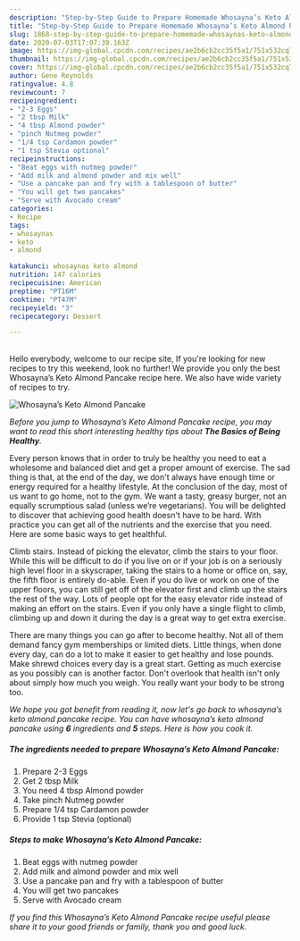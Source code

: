 ```yaml
---
description: "Step-by-Step Guide to Prepare Homemade Whosayna’s Keto Almond Pancake"
title: "Step-by-Step Guide to Prepare Homemade Whosayna’s Keto Almond Pancake"
slug: 1868-step-by-step-guide-to-prepare-homemade-whosaynas-keto-almond-pancake
date: 2020-07-03T17:07:39.163Z
image: https://img-global.cpcdn.com/recipes/ae2b6cb2cc35f5a1/751x532cq70/whosaynas-keto-almond-pancake-recipe-main-photo.jpg
thumbnail: https://img-global.cpcdn.com/recipes/ae2b6cb2cc35f5a1/751x532cq70/whosaynas-keto-almond-pancake-recipe-main-photo.jpg
cover: https://img-global.cpcdn.com/recipes/ae2b6cb2cc35f5a1/751x532cq70/whosaynas-keto-almond-pancake-recipe-main-photo.jpg
author: Gene Reynolds
ratingvalue: 4.8
reviewcount: 7
recipeingredient:
- "2-3 Eggs"
- "2 tbsp Milk"
- "4 tbsp Almond powder"
- "pinch Nutmeg powder"
- "1/4 tsp Cardamon powder"
- "1 tsp Stevia optional"
recipeinstructions:
- "Beat eggs with nutmeg powder"
- "Add milk and almond powder and mix well"
- "Use a pancake pan and fry with a tablespoon of butter"
- "You will get two pancakes"
- "Serve with Avocado cream"
categories:
- Recipe
tags:
- whosaynas
- keto
- almond

katakunci: whosaynas keto almond 
nutrition: 147 calories
recipecuisine: American
preptime: "PT16M"
cooktime: "PT47M"
recipeyield: "3"
recipecategory: Dessert

---
```

<br>
Hello everybody, welcome to our recipe site, If you're looking for new recipes to try this weekend, look no further! We provide you only the best Whosayna’s Keto Almond Pancake recipe here. We also have wide variety of recipes to try.
<br>


![Whosayna’s Keto Almond Pancake](https://img-global.cpcdn.com/recipes/ae2b6cb2cc35f5a1/751x532cq70/whosaynas-keto-almond-pancake-recipe-main-photo.jpg)

<i>Before you jump to Whosayna’s Keto Almond Pancake recipe, you may want to read this short interesting healthy tips about <strong>The Basics of Being Healthy</strong>.</i>

Every person knows that in order to truly be healthy you need to eat a wholesome and balanced diet and get a proper amount of exercise. The sad thing is that, at the end of the day, we don't always have enough time or energy required for a healthy lifestyle. At the conclusion of the day, most of us want to go home, not to the gym. We want a tasty, greasy burger, not an equally scrumptious salad (unless we’re vegetarians). You will be delighted to discover that achieving good health doesn't have to be hard. With practice you can get all of the nutrients and the exercise that you need. Here are some basic ways to get healthful.

Climb stairs. Instead of picking the elevator, climb the stairs to your floor. While this will be difficult to do if you live on or if your job is on a seriously high level floor in a skyscraper, taking the stairs to a home or office on, say, the fifth floor is entirely do-able. Even if you do live or work on one of the upper floors, you can still get off of the elevator first and climb up the stairs the rest of the way. Lots of people opt for the easy elevator ride instead of making an effort on the stairs. Even if you only have a single flight to climb, climbing up and down it during the day is a great way to get extra exercise. 

There are many things you can go after to become healthy. Not all of them demand fancy gym memberships or limited diets. Little things, when done every day, can do a lot to make it easier to get healthy and lose pounds. Make shrewd choices every day is a great start. Getting as much exercise as you possibly can is another factor. Don't overlook that health isn't only about simply how much you weigh. You really want your body to be strong too. 


<i>We hope you got benefit from reading it, now let's go back to whosayna’s keto almond pancake recipe. You can have whosayna’s keto almond pancake using <strong>6</strong> ingredients and <strong>5</strong> steps. Here is how you cook it.
</i>

##### The ingredients needed to prepare Whosayna’s Keto Almond Pancake:

1. Prepare 2-3 Eggs
1. Get 2 tbsp Milk
1. You need 4 tbsp Almond powder
1. Take pinch Nutmeg powder
1. Prepare 1/4 tsp Cardamon powder
1. Provide 1 tsp Stevia (optional)


##### Steps to make Whosayna’s Keto Almond Pancake:

1. Beat eggs with nutmeg powder
1. Add milk and almond powder and mix well
1. Use a pancake pan and fry with a tablespoon of butter
1. You will get two pancakes
1. Serve with Avocado cream


<i>If you find this Whosayna’s Keto Almond Pancake recipe useful please share it to your good friends or family, thank you and good luck.</i>
